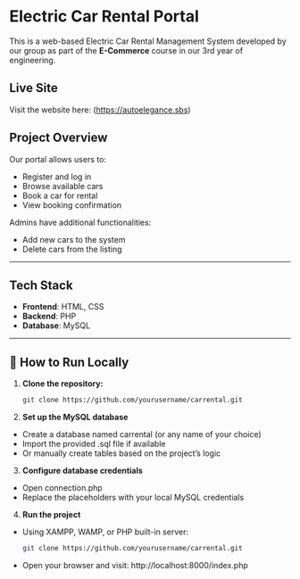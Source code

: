 # Electric Car Rental Portal

This is a web-based Electric Car Rental Management System developed by our group as part of the **E-Commerce** course in our 3rd year of engineering.

## Live Site

Visit the website here: (https://autoelegance.sbs)

## Project Overview

Our portal allows users to:
- Register and log in
- Browse available cars
- Book a car for rental
- View booking confirmation

Admins have additional functionalities:
- Add new cars to the system
- Delete cars from the listing

---

## Tech Stack

- **Frontend**: HTML, CSS
- **Backend**: PHP
- **Database**: MySQL

---

## 🚀 How to Run Locally

1. **Clone the repository:**
   ```bash
   git clone https://github.com/yourusername/carrental.git

2. **Set up the MySQL database**
- Create a database named carrental (or any name of your choice)
- Import the provided .sql file if available
- Or manually create tables based on the project’s logic

3. **Configure database credentials**
- Open connection.php
- Replace the placeholders with your local MySQL credentials

4. **Run the project**
- Using XAMPP, WAMP, or PHP built-in server:
    ```bash
   git clone https://github.com/yourusername/carrental.git
- Open your browser and visit:
http://localhost:8000/index.php

